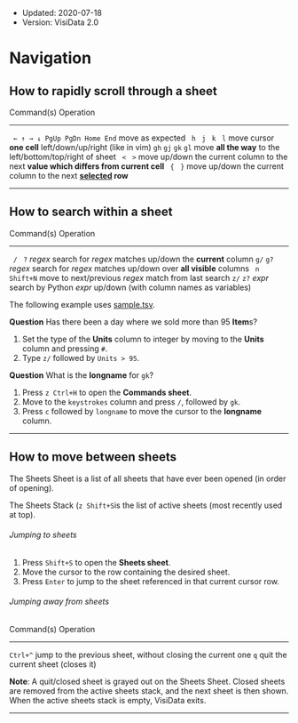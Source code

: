- Updated: 2020-07-18
- Version: VisiData 2.0

# Navigation

## How to rapidly scroll through a sheet

Command(s)                    Operation
--------------                ---------------
` ← ↑ → ↓ PgUp PgDn Home End` move as expected
` h`  ` j`  ` k`  ` l`        move cursor **one cell** left/down/up/right (like in vim)
`gh`  `gj`  `gk`  `gl`        move **all the way** to the left/bottom/top/right of sheet
` <`  ` >`                    move up/down the current column to the next **value which differs from current cell**
` {`  ` }`                    move up/down the current column to the next **[selected](/docs/rows#subset) row**

---

## How to search within a sheet

Command(s)              Operation
--------------          ---------------
` /`  ` ?` *regex*      search for *regex* matches up/down the **current** column
`g/`  `g?` *regex*      search for *regex* matches up/down over **all visible** columns
` n`  `Shift+N`              move to next/previous *regex* match from last search
`z/`  `z?` *expr*       search by Python *expr* up/down (with column names as variables)

The following example uses [sample.tsv](https://raw.githubusercontent.com/saulpw/visidata/stable/sample_data/sample.tsv).

**Question** Has there been a day where we sold more than 95 **Item**s?

1. Set the type of the **Units** column to integer by moving to the **Units** column and pressing `#`.
2. Type `z/` followed by `Units > 95`.

**Question** What is the **longname** for `gk`?

1. Press `z Ctrl+H` to open the **Commands sheet**.
2. Move to the `keystrokes` column and press `/`, followed by `gk`.
3. Press `c` followed by `longname` to move the cursor to the **longname** column.

---

## How to move between sheets

The Sheets Sheet is a list of all sheets that have ever been opened (in order of opening).

The Sheets Stack (`z Shift+S`is the list of active sheets (most recently used at top).

###### Jumping to sheets

1. Press `Shift+S` to open the **Sheets sheet**.
2. Move the cursor to the row containing the desired sheet.
3. Press `Enter` to jump to the sheet referenced in that current cursor row.

###### Jumping away from sheets

Command(s)              Operation
--------------          ---------------
`Ctrl+^`                jump to the previous sheet, without closing the current one
`q`                     quit the current sheet (closes it)

**Note**: A quit/closed sheet is grayed out on the Sheets Sheet.
Closed sheets are removed from the active sheets stack, and the next sheet is then shown.  When the active sheets stack is empty, VisiData exits.

---

